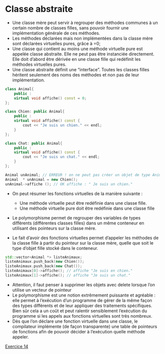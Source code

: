# Classe abstraite

* Une classe mère peut servir à regrouper des méthodes communes à un certain nombre de classes filles, sans pouvoir fournir une implémentation générale de ces méthodes.
* Les méthodes déclarées mais non implémentées dans la classe mère sont déclarées virtuelles pures, grâce à =0;
* Une classe qui contient au moins une méthode virtuelle pure est appelée classe abstraite. Elle ne peut pas être instanciée directement. Elle doit d’abord être dérivée en une classe fille qui redéfinit les méthodes virtuelles pures.
* Une classe abstraite définit une “interface”. Toutes les classes filles héritent seulement des noms des méthodes et non pas de leur implémentation.

``` c++
class Animal{
    public :
    virtual void affiche() const = 0;
};

class Chien: public Animal{
    public :
    virtual void affiche() const {
        cout << "Je suis un chien." << endl;
    }
};

class Chat: public Animal{
    public :
    virtual void affiche() const {
        cout << "Je suis un chat." << endl;
    }
};

Animal unAnimal; // ERREUR ! on ne peut pas créer un objet de type Animal
Animal  * unAnimal = new Chien();
unAnimal->affiche (); // OK affiche : " Je suis un chien."
```

* On peut résumer les fonctions virtuelles de la manière suivante :
  * Une méthode virtuelle peut être redéfinie dans une classe fille.
  * Une méthode virtuelle pure doit être redéfinie dans une classe fille

* Le polymorphisme permet de regrouper des variables de types différents (différentes classes filles) dans un même conteneur en utilisant des pointeurs sur la classe mère.
* Le fait d’avoir des fonctions virtuelles permet d’appeler les méthodes de la classe fille à partir du pointeur sur la classe mère, quelle que soit le type d’objet fille stocké dans le conteneur.

``` c++
std::vector<Animal *> listeAnimaux;
listeAnimaux.push_back(new Chien());
listeAnimaux.push_back(new Chat());
listeAnimaux[0]->affiche(); // affiche "Je suis en chien."
listeAnimaux[1]->affiche(); // affiche "Je suis un chat."
```

* Attention, il faut penser à supprimer les objets avec delete lorsque l’on utilise un vecteur de pointeur
* Le polymorphisme est une notion extrêmement puissante et agréable : elle permet à l’exécution d’un programme de gérer de la même façon des types différents et de leur appliquer des traitements spécifiques.
Bien sûr cela a un coût et peut ralentir sensiblement l’exécution du programme si les appels aux fonctions virtuelles sont très nombreux.
* Dès que l’on déclare une fonction virtuelle dans une classe, le compilateur implémente (de façon transparente) une table de pointeurs de fonctions afin de pouvoir décider à l’exécution quelle méthode appeler.

[Exercice 14](../Exercices/Exercice14/README.md)